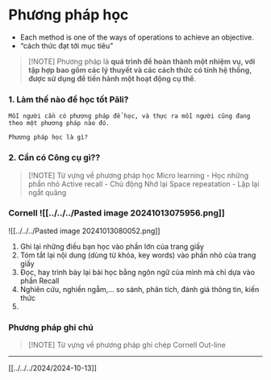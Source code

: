 # Phương pháp học
- Each method is one of the ways of operations to achieve an objective. 
- “cách thức đạt tới mục tiêu”

> [!NOTE] Phương pháp
>  là **quá trình để hoàn thành một nhiệm vụ, với tập hợp bao gồm các lý thuyết và các cách thức có tính hệ thống, được sử dụng để tiến hành một hoạt động cụ thể**.

### **1. Làm thế nào để học tốt Pāli?**
	Mỗi người cần có phương pháp để học, và thực ra mỗi người cũng đang theo một phương pháp nào đó.
	
	Phương pháp học là gì?

### **2. Cần có Công cụ gì??**


> [!NOTE] Từ vựng về phương pháp học
> Micro learning - Học những phần nhỏ
Active recall - Chủ động Nhớ lại 
Space repeatation - Lặp lại ngắt quãng


### Cornell ![[../../../Pasted image 20241013075956.png]]

![[../../../Pasted image 20241013080052.png]]
1. Ghi lại những điều bạn học vào phần lớn của trang giấy
2. Tóm tắt lại nội dung (dùng từ khóa, key words) vào phần nhỏ của trang giấy
3. Đọc, hay trình bày lại bài học bằng ngôn ngữ của mình mà chỉ dựa vào phần Recall
4. Nghiên cứu, nghiền ngẫm,... so sánh, phân tích, đánh giá thông tin, kiến thức
5. 

### Phương pháp ghi chú
> [!NOTE] Từ vựng về phương pháp ghi chép
> Cornell
> Out-line












---
[[../../../2024/2024-10-13]]